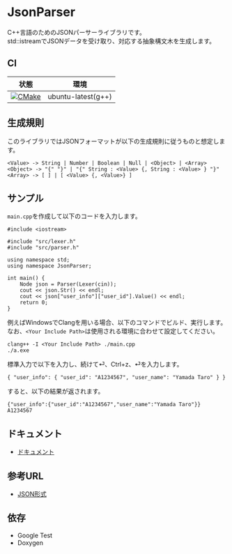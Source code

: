 # JsonParser

C++言語のためのJSONパーサーライブラリです。  
std::istreamでJSONデータを受け取り、対応する抽象構文木を生成します。

## CI

|状態|環境|
|:--:|:--:|
|[![CMake](https://github.com/PANFACTORY/jsonparser/actions/workflows/cmake.yml/badge.svg)](https://github.com/PANFACTORY/jsonparser/actions/workflows/cmake.yml)|ubuntu-latest(g++)|

## 生成規則

このライブラリではJSONフォーマットが以下の生成規則に従うものと想定します。

```
<Value> -> String | Number | Boolean | Null | <Object> | <Array>
<Object> -> "{" "}" | "{" String : <Value> {, String : <Value> } "}"  
<Array> -> [ ] | [ <Value> {, <Value>} ]
```

## サンプル

`main.cpp`を作成して以下のコードを入力します。

```
#include <iostream>

#include "src/lexer.h"
#include "src/parser.h"

using namespace std;
using namespace JsonParser;

int main() {
    Node json = Parser(Lexer(cin));
    cout << json.Str() << endl;
    cout << json["user_info"]["user_id"].Value() << endl;
    return 0;
}
```

例えばWindowsでClangを用いる場合、以下のコマンドでビルド、実行します。  
なお、`<Your Include Path>`は使用される環境に合わせて設定してください。

```
clang++ -I <Your Include Path> ./main.cpp
./a.exe
```

標準入力で以下を入力し、続けて⏎、Ctrl+z、⏎を入力します。

```
{ "user_info": { "user_id": "A1234567", "user_name": "Yamada Taro" } }
```

すると、以下の結果が返されます。

```
{"user_info":{"user_id":"A1234567","user_name":"Yamada Taro"}}
A1234567
```

## ドキュメント
- [ドキュメント](https://panfactory.github.io/jsonparser/html)

## 参考URL
- [JSON形式](https://www.tohoho-web.com/ex/json.html)

## 依存
- Google Test
- Doxygen
